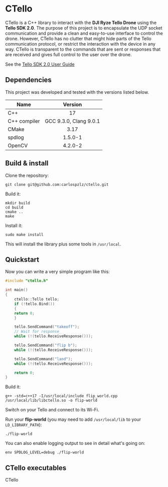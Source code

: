 # CTello
CTello is a C++ library to interact with the **DJI Ryze Tello Drone** using the
**Tello SDK 2.0**.
The purpose of this project is to encapsulate the UDP socket communication and
provide a clean and easy-to-use interface to control the drone. However, CTello
has no clutter that might hide parts of the Tello communication protocol, or
restrict the interaction with the device in any way. CTello is transparent to
the commands that are sent or responses that are received and gives full
control to the user over the drone.

See the [Tello SDK 2.0 User Guide](https://dl-cdn.ryzerobotics.com/downloads/Tello/Tello%20SDK%202.0%20User%20Guide.pdf)

## Dependencies
This project was developed and tested with the versions listed below.

| Name        | Version                |
|-------------|:----------------------:|
|C++          | 17                     |
|C++ compiler | GCC 9.3.0, Clang 9.0.1 |
|CMake        | 3.17                   |
|spdlog       | 1.5.0-1                |
|OpenCV       | 4.2.0-2                |

## Build & install

Clone the repository:
```
git clone git@github.com:carlospzlz/ctello.git
```

Build it:
```
mkdir build
cd build
cmake ..
make
```

Install it:
```
sudo make install
```
This will install the library plus some tools in `/usr/local`.

## Quickstart

Now you can write a very simple program like this:

```c++
#include "ctello.h"

int main()
{
    ctello::Tello tello;
    if (!tello.Bind())
    {
    return 0;
    }

    tello.SendCommand("takeoff");
    // Wait for response
    while (!(tello.ReceiveResponse()));

    tello.SendCommand("flip b");
    while (!(tello.ReceiveResponse()));

    tello.SendCommand("land");
    while (!(tello.ReceiveResponse()));

    return 0;
}
```
Build it:
```
g++ -std=c++17 -I/usr/local/include flip_world.cpp /usr/local/lib/libctello.so -o flip-world
```

Switch on your Tello and connect to its Wi-Fi.

Run your **flip-world** (you may need to add `/usr/local/lib` to your
`LD_LIBRARY_PATH`):
```
./flip-world
```

You can also enable logging output to see in detail what's going on:
```
env SPDLOG_LEVEL=debug ./flip-world
```

## CTello executables

CTello



